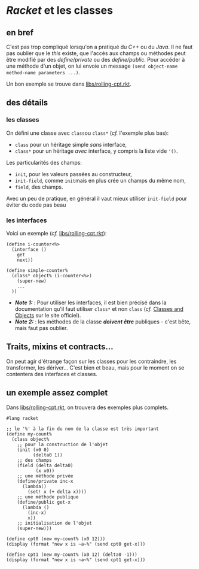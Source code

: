 # *Racket* et les classes

## en bref
C'est pas trop compliqué lorsqu'on a pratiqué du *C++* ou du *Java*. Il ne faut pas oublier que le *this* existe, que l'accès aux champs ou méthodes peut être modifié par des *define/private* ou des *define/public*. Pour accéder à une méthode d'un objet, on lui envoie un message `(send object-name method-name parameters ...)`.

Un bon exemple se trouve dans [libs/rolling-cpt.rkt](libs/rolling-cpt.rkt).

## des détails

### les classes
On défini une classe avec `class`ou `class*` (*cf.* l'exemple plus bas):
- `class` pour un héritage simple *sans* interface,
- `class*` pour un héritage *avec* interface, y compris la liste vide `'()`.

Les particularités des champs:
- `init`, pour les valeurs passées au constructeur,
- `init-field`, comme `init`mais en plus crée un champs du même nom,
- `field`, des champs.

Avec un peu de pratique, en général il vaut mieux utiliser `init-field` pour éviter du code pas beau

### les interfaces
Voici un exemple (*cf.* [libs/rolling-cpt.rkt](libs/rolling-cpt.rkt)):

```racket
(define i-counter<%>
  (interface ()
    get
    next))

(define simple-counter%
  (class* object% (i-counter<%>)
    (super-new)
    ...
  ))
```

- ***Note 1:*** : Pour utiliser les interfaces, il est bien précisé dans la documentation qu'il faut utiliser `class*` et non `class` (*cf.* [Classes and Objects](https://docs.racket-lang.org/guide/classes.html#%28part._.Interfaces%29) sur le site officiel).
- ***Note 2:*** : les méthodes de la classe ***doivent être*** publiques - c'est bête, mais faut pas oublier.

## Traits, mixins et contracts...
On peut agir d'étrange façon sur les classes pour les contraindre, les transformer, les dériver... C'est bien et beau, mais pour le moment on se contentera des interfaces et classes.

## un exemple assez complet

Dans [libs/rolling-cpt.rkt](libs/rolling-cpt.rkt), on trouvera des exemples plus complets.

```racket
#lang racket

;; le '%' à la fin du nom de la classe est très important
(define my-count%
  (class object%
    ;; pour la construction de l'objet
    (init (x0 0)
          (delta0 1))
    ;; des champs
    (field (delta delta0)
           (x x0))
    ;; une méthode privée
    (define/private inc-x
      (lambda()
        (set! x (+ delta x))))
    ;; une méthode publique
    (define/public get-x
      (lambda ()
        (inc-x)
        x))
    ;; initialisation de l'objet
    (super-new)))

(define cpt0 (new my-count% (x0 12)))
(display (format "new x is ~a~%" (send cpt0 get-x)))

(define cpt1 (new my-count% (x0 12) (delta0 -1)))
(display (format "new x is ~a~%" (send cpt1 get-x)))
```
